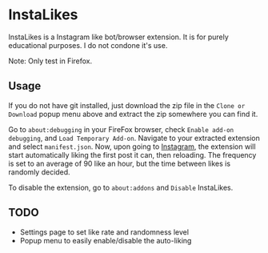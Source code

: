 # InstaLikes
  InstaLikes is a Instagram like bot/browser extension. It is for purely educational purposes. I do not condone it's use.

  Note: Only test in Firefox.

## Usage
  If you do not have git installed, just download the zip file in the `Clone or Download` popup menu above and extract the zip somewhere you can find it.

  Go to `about:debugging` in your FireFox browser, check `Enable add-on debugging`, and `Load Temporary Add-on`. Navigate to your extracted extension and select `manifest.json`. Now, upon going to [Instagram](http://instagram.com), the extension will start automatically liking the first post it can, then reloading. The frequency is set to an average of 90 like an hour, but the time between likes is randomly decided.

  To disable the extension, go to `about:addons` and `Disable` InstaLikes.

## TODO
  - Settings page to set like rate and randomness level
  - Popup menu to easily enable/disable the auto-liking
